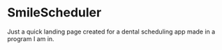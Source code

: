 # SmileScheduler
Just a quick landing page created for a dental scheduling app made in a program I am in.
